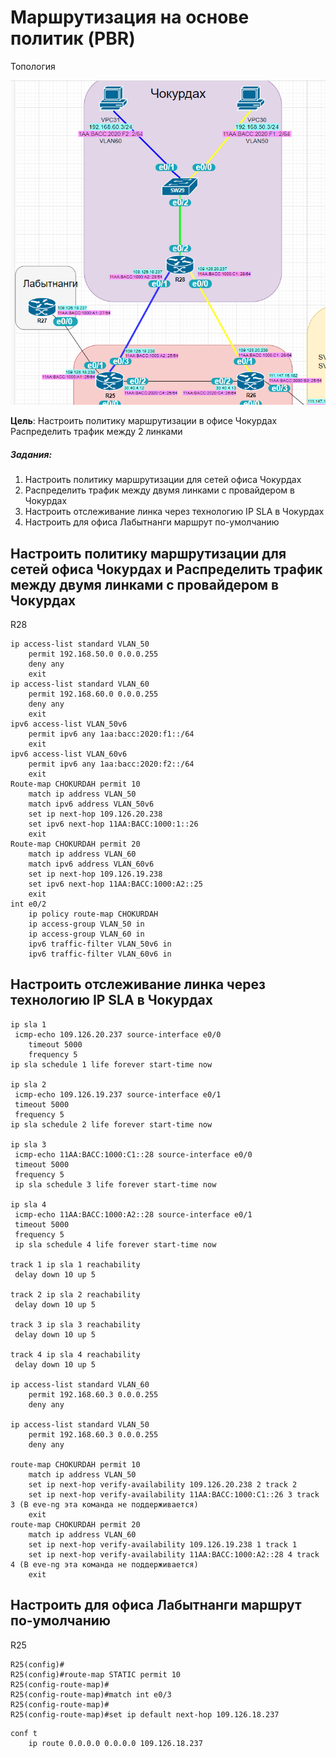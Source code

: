 # Маршрутизация на основе политик (PBR)

Топология

![](https://github.com/Samsonvl/network-otus/blob/master/labs/lab11/Топология%20для%20PBR.png)

**Цель**: Настроить политику маршрутизации в офисе Чокурдах Распределить трафик между 2 линками

##### **Задания**: 

1. Настроить политику маршрутизации для сетей офиса Чокурдах
2. Распределить трафик между двумя линками с провайдером в Чокурдах
3. Настроить отслеживание линка через технологию IP SLA в Чокурдах
4. Настроить для офиса Лабытнанги маршрут по-умолчанию

## Настроить политику маршрутизации для сетей офиса Чокурдах и Распределить трафик между двумя линками с провайдером в Чокурдах

R28

```
ip access-list standard VLAN_50 
	permit 192.168.50.0 0.0.0.255
	deny any 
	exit
ip access-list standard VLAN_60 
	permit 192.168.60.0 0.0.0.255
	deny any 
	exit
ipv6 access-list VLAN_50v6
	permit ipv6 any 1aa:bacc:2020:f1::/64
	exit
ipv6 access-list VLAN_60v6
	permit ipv6 any 1aa:bacc:2020:f2::/64
	exit
Route-map CHOKURDAH permit 10
	match ip address VLAN_50
	match ipv6 address VLAN_50v6 
	set ip next-hop 109.126.20.238
	set ipv6 next-hop 11AA:BACC:1000:1::26 
	exit
Route-map CHOKURDAH permit 20
	match ip address VLAN_60
	match ipv6 address VLAN_60v6 
	set ip next-hop 109.126.19.238
	set ipv6 next-hop 11AA:BACC:1000:A2::25
	exit
int e0/2 
	ip policy route-map CHOKURDAH
	ip access-group VLAN_50 in
	ip access-group VLAN_60 in
	ipv6 traffic-filter VLAN_50v6 in 
	ipv6 traffic-filter VLAN_60v6 in
```

## Настроить отслеживание линка через технологию IP SLA в Чокурдах

```
ip sla 1
 icmp-echo 109.126.20.237 source-interface e0/0
 	timeout 5000
 	frequency 5
ip sla schedule 1 life forever start-time now

ip sla 2
 icmp-echo 109.126.19.237 source-interface e0/1
 timeout 5000
 frequency 5
ip sla schedule 2 life forever start-time now

ip sla 3
 icmp-echo 11AA:BACC:1000:C1::28 source-interface e0/0 
 timeout 5000
 frequency 5
 ip sla schedule 3 life forever start-time now

ip sla 4
 icmp-echo 11AA:BACC:1000:A2::28 source-interface e0/1
 timeout 5000
 frequency 5
 ip sla schedule 4 life forever start-time now

track 1 ip sla 1 reachability
 delay down 10 up 5

track 2 ip sla 2 reachability
 delay down 10 up 5

track 3 ip sla 3 reachability
 delay down 10 up 5

track 4 ip sla 4 reachability
 delay down 10 up 5
 
ip access-list standard VLAN_60 
	permit 192.168.60.3 0.0.0.255
	deny any

ip access-list standard VLAN_50
	permit 192.168.60.3 0.0.0.255
	deny any

route-map CHOKURDAH permit 10
	match ip address VLAN_50 
	set ip next-hop verify-availability 109.126.20.238 2 track 2
	set ip next-hop verify-availability 11AA:BACC:1000:С1::26 3 track 3 (В eve-ng эта команда не поддерживается)
	exit
route-map CHOKURDAH permit 20
	match ip address VLAN_60
	set ip next-hop verify-availability 109.126.19.238 1 track 1
	set ip next-hop verify-availability 11AA:BACC:1000:A2::28 4 track 4 (В eve-ng эта команда не поддерживается)
	exit

```

## Настроить для офиса Лабытнанги маршрут по-умолчанию

R25

```
R25(config)#    
R25(config)#route-map STATIC permit 10                                                   
R25(config-route-map)#                                                                   
R25(config-route-map)#match int e0/3           
R25(config-route-map)#                                                                  
R25(config-route-map)#set ip default next-hop 109.126.18.237
```

```
conf t 
	ip route 0.0.0.0 0.0.0.0 109.126.18.237
```

